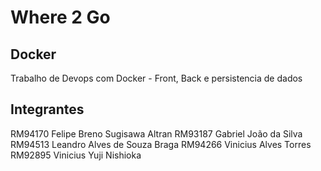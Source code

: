 # Where 2 Go

## Docker

Trabalho de Devops com Docker - Front, Back e persistencia de dados

## Integrantes

RM94170 Felipe Breno Sugisawa Altran
RM93187 Gabriel João da Silva
RM94513 Leandro Alves de Souza Braga
RM94266 Vinicius Alves Torres
RM92895 Vinicius Yuji Nishioka